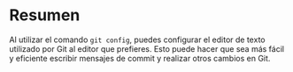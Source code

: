 # Resumen

Al utilizar el comando `git config`, puedes configurar el editor de texto utilizado por Git al editor que prefieres. Esto puede hacer que sea más fácil y eficiente escribir mensajes de commit y realizar otros cambios en Git.
